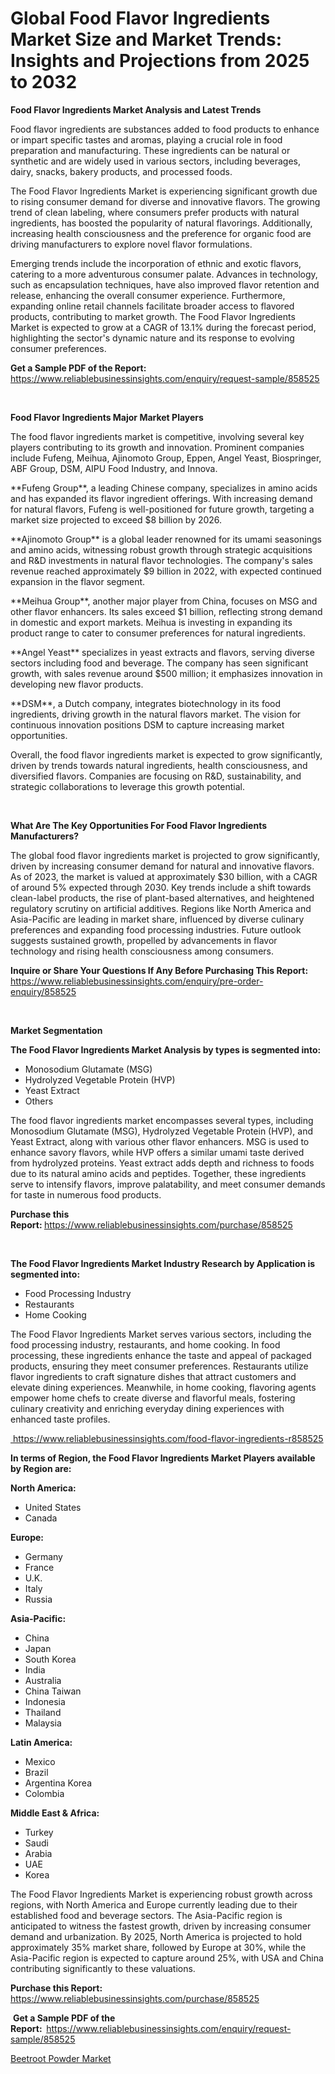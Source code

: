 <p><h1>Global Food Flavor Ingredients Market Size and Market Trends: Insights and Projections from 2025 to 2032</h1></p><p><strong>Food Flavor Ingredients Market Analysis and Latest Trends</strong></p>
<p><p>Food flavor ingredients are substances added to food products to enhance or impart specific tastes and aromas, playing a crucial role in food preparation and manufacturing. These ingredients can be natural or synthetic and are widely used in various sectors, including beverages, dairy, snacks, bakery products, and processed foods. </p><p>The Food Flavor Ingredients Market is experiencing significant growth due to rising consumer demand for diverse and innovative flavors. The growing trend of clean labeling, where consumers prefer products with natural ingredients, has boosted the popularity of natural flavorings. Additionally, increasing health consciousness and the preference for organic food are driving manufacturers to explore novel flavor formulations. </p><p>Emerging trends include the incorporation of ethnic and exotic flavors, catering to a more adventurous consumer palate. Advances in technology, such as encapsulation techniques, have also improved flavor retention and release, enhancing the overall consumer experience. Furthermore, expanding online retail channels facilitate broader access to flavored products, contributing to market growth. The Food Flavor Ingredients Market is expected to grow at a CAGR of 13.1% during the forecast period, highlighting the sector's dynamic nature and its response to evolving consumer preferences.</p></p>
<p><strong>Get a Sample PDF of the Report:&nbsp;</strong> <a href="https://www.reliablebusinessinsights.com/enquiry/request-sample/858525?utm_campaign=2032&utm_medium=2&utm_source=Github&utm_content=ia&utm_term=14022025&utm_id=food-flavor-ingredients">https://www.reliablebusinessinsights.com/enquiry/request-sample/858525</a></p>
<p>&nbsp;</p>
<p><strong>Food Flavor Ingredients Major Market Players</strong></p>
<p><p>The food flavor ingredients market is competitive, involving several key players contributing to its growth and innovation. Prominent companies include Fufeng, Meihua, Ajinomoto Group, Eppen, Angel Yeast, Biospringer, ABF Group, DSM, AIPU Food Industry, and Innova.</p><p>**Fufeng Group**, a leading Chinese company, specializes in amino acids and has expanded its flavor ingredient offerings. With increasing demand for natural flavors, Fufeng is well-positioned for future growth, targeting a market size projected to exceed $8 billion by 2026.</p><p>**Ajinomoto Group** is a global leader renowned for its umami seasonings and amino acids, witnessing robust growth through strategic acquisitions and R&D investments in natural flavor technologies. The company's sales revenue reached approximately $9 billion in 2022, with expected continued expansion in the flavor segment.</p><p>**Meihua Group**, another major player from China, focuses on MSG and other flavor enhancers. Its sales exceed $1 billion, reflecting strong demand in domestic and export markets. Meihua is investing in expanding its product range to cater to consumer preferences for natural ingredients.</p><p>**Angel Yeast** specializes in yeast extracts and flavors, serving diverse sectors including food and beverage. The company has seen significant growth, with sales revenue around $500 million; it emphasizes innovation in developing new flavor products.</p><p>**DSM**, a Dutch company, integrates biotechnology in its food ingredients, driving growth in the natural flavors market. The vision for continuous innovation positions DSM to capture increasing market opportunities.</p><p>Overall, the food flavor ingredients market is expected to grow significantly, driven by trends towards natural ingredients, health consciousness, and diversified flavors. Companies are focusing on R&D, sustainability, and strategic collaborations to leverage this growth potential.</p></p>
<p>&nbsp;</p>
<p><strong>What Are The Key Opportunities For Food Flavor Ingredients Manufacturers?</strong></p>
<p><p>The global food flavor ingredients market is projected to grow significantly, driven by increasing consumer demand for natural and innovative flavors. As of 2023, the market is valued at approximately $30 billion, with a CAGR of around 5% expected through 2030. Key trends include a shift towards clean-label products, the rise of plant-based alternatives, and heightened regulatory scrutiny on artificial additives. Regions like North America and Asia-Pacific are leading in market share, influenced by diverse culinary preferences and expanding food processing industries. Future outlook suggests sustained growth, propelled by advancements in flavor technology and rising health consciousness among consumers.</p></p>
<p><strong>Inquire or Share Your Questions If Any Before Purchasing This Report:</strong> <a href="https://www.reliablebusinessinsights.com/enquiry/pre-order-enquiry/858525?utm_campaign=2032&utm_medium=2&utm_source=Github&utm_content=ia&utm_term=14022025&utm_id=food-flavor-ingredients">https://www.reliablebusinessinsights.com/enquiry/pre-order-enquiry/858525</a></p>
<p>&nbsp;</p>
<p><strong>Market Segmentation</strong></p>
<p><strong>The Food Flavor Ingredients Market Analysis by types is segmented into:</strong></p>
<p><ul><li>Monosodium Glutamate (MSG)</li><li>Hydrolyzed Vegetable Protein (HVP)</li><li>Yeast Extract</li><li>Others</li></ul></p>
<p><p>The food flavor ingredients market encompasses several types, including Monosodium Glutamate (MSG), Hydrolyzed Vegetable Protein (HVP), and Yeast Extract, along with various other flavor enhancers. MSG is used to enhance savory flavors, while HVP offers a similar umami taste derived from hydrolyzed proteins. Yeast extract adds depth and richness to foods due to its natural amino acids and peptides. Together, these ingredients serve to intensify flavors, improve palatability, and meet consumer demands for taste in numerous food products.</p></p>
<p><strong>Purchase this Report:&nbsp;</strong><a href="https://www.reliablebusinessinsights.com/purchase/858525?utm_campaign=2032&utm_medium=2&utm_source=Github&utm_content=ia&utm_term=14022025&utm_id=food-flavor-ingredients">https://www.reliablebusinessinsights.com/purchase/858525</a></p>
<p>&nbsp;</p>
<p><strong>The Food Flavor Ingredients Market Industry Research by Application is segmented into:</strong></p>
<p><ul><li>Food Processing Industry</li><li>Restaurants</li><li>Home Cooking</li></ul></p>
<p><p>The Food Flavor Ingredients Market serves various sectors, including the food processing industry, restaurants, and home cooking. In food processing, these ingredients enhance the taste and appeal of packaged products, ensuring they meet consumer preferences. Restaurants utilize flavor ingredients to craft signature dishes that attract customers and elevate dining experiences. Meanwhile, in home cooking, flavoring agents empower home chefs to create diverse and flavorful meals, fostering culinary creativity and enriching everyday dining experiences with enhanced taste profiles.</p></p>
<p><a href="https://www.reliablebusinessinsights.com/food-flavor-ingredients-r858525?utm_campaign=2032&utm_medium=2&utm_source=Github&utm_content=ia&utm_term=14022025&utm_id=food-flavor-ingredients">&nbsp;https://www.reliablebusinessinsights.com/food-flavor-ingredients-r858525</a></p>
<p><strong>In terms of Region, the Food Flavor Ingredients Market Players available by Region are:</strong></p>
<p>
    <p> <strong> North America: </strong>
        <ul>
            <li>United States</li>
            <li>Canada</li>
        </ul>
        </p> 
    <p> <strong> Europe: </strong>
        <ul>
            <li>Germany</li>
            <li>France</li>
            <li>U.K.</li>
            <li>Italy</li>
            <li>Russia</li>
        </ul>
        </p> 
    <p> <strong> Asia-Pacific: </strong>
        <ul>
            <li>China</li>
            <li>Japan</li>
            <li>South Korea</li>
            <li>India</li>
            <li>Australia</li>
            <li>China Taiwan</li>
            <li>Indonesia</li>
            <li>Thailand</li>
            <li>Malaysia</li>
        </ul>
        </p> 
    <p> <strong> Latin America: </strong>
        <ul>
            <li>Mexico</li>
            <li>Brazil</li>
            <li>Argentina Korea</li>
            <li>Colombia</li>
        </ul>
        </p> 
    <p> <strong> Middle East & Africa: </strong>
        <ul>
            <li>Turkey</li>
            <li>Saudi</li>
            <li>Arabia</li>
            <li>UAE</li>
            <li>Korea</li>
        </ul>
    </p>
    </p>
<p><p>The Food Flavor Ingredients Market is experiencing robust growth across regions, with North America and Europe currently leading due to their established food and beverage sectors. The Asia-Pacific region is anticipated to witness the fastest growth, driven by increasing consumer demand and urbanization. By 2025, North America is projected to hold approximately 35% market share, followed by Europe at 30%, while the Asia-Pacific region is expected to capture around 25%, with USA and China contributing significantly to these valuations.</p></p>
<p><strong>Purchase this Report: </strong><a href="https://www.reliablebusinessinsights.com/purchase/858525?utm_campaign=2032&utm_medium=2&utm_source=Github&utm_content=ia&utm_term=14022025&utm_id=food-flavor-ingredients">https://www.reliablebusinessinsights.com/purchase/858525</a></p>
<p>&nbsp;<strong>Get a Sample PDF of the Report:&nbsp;&nbsp;</strong><a href="https://www.reliablebusinessinsights.com/enquiry/request-sample/858525?utm_campaign=2032&utm_medium=2&utm_source=Github&utm_content=ia&utm_term=14022025&utm_id=food-flavor-ingredients">https://www.reliablebusinessinsights.com/enquiry/request-sample/858525</a></p>
<p><strong></strong></p>
<p><p><a href="https://github.com/hgf64gh/Market-Research-Report-List-1/blob/main/beetroot-powder-market.md?utm_campaign=2032&utm_medium=2&utm_source=Github&utm_content=ia&utm_term=14022025&utm_id=food-flavor-ingredients">Beetroot Powder Market</a></p></p>